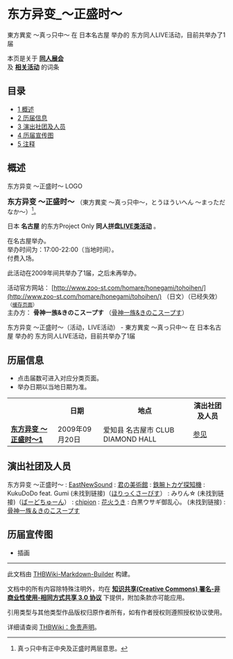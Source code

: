 # 东方异变_～正盛时～

<!-- source html: G:\repos\THBWiki-Markdown-Builder\THBWikiMarkdown\Temp\main\7\7b\ns0%3A%E4%B8%9C%E6%96%B9%E5%BC%82%E5%8F%98_%EF%BD%9E%E6%AD%A3%E7%9B%9B%E6%97%B6%EF%BD%9E.html -->

東方異変 ～真っ只中～ 在 日本名古屋 举办的  东方同人LIVE活动，目前共举办了1届

本页是关于 **[同人展会](./同人展会.md#展会类活动)**   
及 **[相关活动](./相关活动.md)** 的词条

## 目录

- [1 概述](#概述)
- [2 历届信息](#历届信息)
- [3 演出社团及人员](#演出社团及人员)
- [4 历届宣传图](#历届宣传图)
- [5 注释](#注释)





## 概述
[](./文件-东方异变_～正盛时～LOGO.jpg.md)  [](./文件-东方异变_～正盛时～LOGO.jpg.md)东方异变 ～正盛时～ LOGO
  
<big> **东方异变 ～正盛时～** </big>（東方異変 ～真っ只中～，とうほういへん ～まっただなか～）[^cite_note-1]。  
  
  
  
  
日本 **名古屋** 的东方Project Only **同人拼盘[LIVE类活动](./LIVE类活动.md#LIVE类活动)** 。  
  
在名古屋举办。  
举办时间为：17:00-22:00（当地时间）。  
付费入场。  
  
  
此活动在2009年间共举办了1届，之后未再举办。  
  
  
  
  
活动官方网站： [http://www.zoo-st.com/homare/honegami/tohoihen/](http://www.zoo-st.com/homare/honegami/tohoihen/) （日文）（已经失效）<small>（[缓存页面](https://web.archive.org/web/20090829094456/http://zoo-st.com/homare/honegami/tohoihen/)）</small>  
主办方： **骨神一族&amp;きのこスープす** （[骨神一族&amp;きのこスープす](./骨神一族&きのこスープす.md)）  
  
东方异变 ～正盛时～（活动，LIVE活动） - 東方異変 ～真っ只中～ 在 日本名古屋 举办的  东方同人LIVE活动，目前共举办了1届

## 历届信息
- 点击届数可进入对应分类页面。
- 举办日期以当地日期为准。


<table>
<tbody><tr><th> </th><th>日期</th><th>地点</th><th>演出社团及人员</th></tr>
<tr><td id="1"><b><a href="/展会作品列表?e=%E4%B8%9C%E6%96%B9%E5%BC%82%E5%8F%98+%EF%BD%9E%E6%AD%A3%E7%9B%9B%E6%97%B6%EF%BD%9E%231">东方异变 ～正盛时～1</a></b></td><td id="ev-1">2009年09月20日</td><td>爱知县 名古屋市 CLUB DIAMOND HALL</td><td><a href="#第1届">参见</a></td></tr>
</tbody></table>



## 演出社团及人员
东方异变 ～正盛时～
: [EastNewSound](./EastNewSound.md)
: [君の美術館](./君の美術館.md)
: [鉄腕トカゲ探知機](./鉄腕トカゲ探知機.md)
: KukuDoDo feat. Gumi (未找到链接)（[ほりっくさーびす](./ほりっくさーびす.md)）
: みりん☆ (未找到链接)（[ばーどちゅーん](./ばーどちゅーん.md)）
: [chipion](./chipion.md)
: [花火うき](./花火うき.md)
: 白黒ウサギ御乱心。 (未找到链接)
: [骨神一族＆きのこスープす](./骨神一族＆きのこスープす.md)


## 历届宣传图
- [](./文件-东方异变_～正盛时～插画.jpg.md)插画


[^cite_note-1]: 真っ只中有正中央及正盛时两层意思。

  
  






---

此文档由 [THBWiki-Markdown-Builder](https://github.com/Delsin-Yu/THBWiki-Markdown-Builder) 构建。

文档中的所有内容除特殊注明外，均在 [**知识共享(Creative Commons) 署名-非商业性使用-相同方式共享 3.0 协议**](https://creativecommons.org/licenses/by-sa/3.0/deed.zh-hans) 下提供，附加条款亦可能应用。

引用类型与其他类型作品版权归原作者所有，如有作者授权则遵照授权协议使用。

详细请查阅 [THBWiki：免责声明](https://thbwiki.cc/THBWiki:%E5%85%8D%E8%B4%A3%E5%A3%B0%E6%98%8E)。

